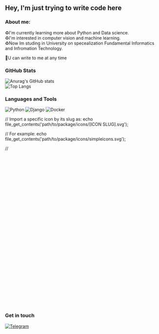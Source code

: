 ## Hey, I'm just trying to write code here

### About me: 
♻️I'm currently learning more about Python and Data science. <br>
♻️I'm interested in computer vision and machine learning. <br>
♻️Now Im studing in University on specealization Fundamental Informatics and Infromation Technology. <br>

💭U can write to me at any time

### GitHub Stats
![Anurag's GitHub stats](https://github-readme-stats.vercel.app/api?username=1mmo&show_icons=true&hide=contribs,prs&cache_seconds=86400&theme=moltack)<br>
![Top Langs](https://github-readme-stats.vercel.app/api/top-langs/?username=1mmo&layout=compact&show_icons=true&hide=contribs,prs&cache_seconds=86400&theme=moltack)

### Languages and Tools
![Python](https://img.shields.io/badge/Python-090909?style=for-the-badge&logo=python)
![Django](https://img.shields.io/badge/Django-090909?style=for-the-badge&logo=django&logoColor=brightgreen)
![Docker](https://img.shields.io/badge/Docker-090909?style=for-the-badge&logo=docker)

// Import a specific icon by its slug as:
echo file_get_contents('path/to/package/icons/[ICON SLUG].svg');

// For example:
echo file_get_contents('path/to/package/icons/simpleicons.svg');

// <svg role="img" viewBox="0 0 24 24" xmlns="http://www.w3.org/2000/svg">...</svg>


### Get in touch
[![Telegram](https://img.shields.io/badge/Telegram-090909?style=for-the-badge&logo=telegram)](https://t.me/yuuunost)
